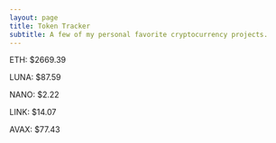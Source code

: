 ```yaml
---
layout: page
title: Token Tracker
subtitle: A few of my personal favorite cryptocurrency projects.
---
```


<!--BEGINCRYPTOINPUT-->
ETH: $2669.39

LUNA: $87.59

NANO: $2.22

LINK: $14.07

AVAX: $77.43

<!--ENDCRYPTOINPUT-->
